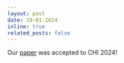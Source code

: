 ```yaml
---
layout: post
date: 19-01-2024
inline: true
related_posts: false
---
```


Our <a href="https://scholar.google.com/citations?view_op=view_citation&hl=en&user=pe5OOCkAAAAJ&citation_for_view=pe5OOCkAAAAJ:Tyk-4Ss8FVUC">paper</a> was accepted to CHI 2024!
